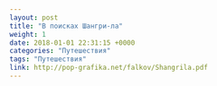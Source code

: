 ```yaml
---
layout: post
title: "В поисках Шангри-ла"
weight: 1
date: 2018-01-01 22:31:15 +0000
categories: "Путешествия"
tags: "Путешествия"
link: http://pop-grafika.net/falkov/Shangrila.pdf
---
```

